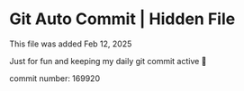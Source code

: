# Git Auto Commit | Hidden File

This file was added Feb 12, 2025

Just for fun and keeping my daily git commit active 🤪

commit number: 169920
